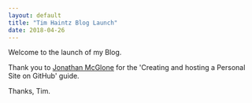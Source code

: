 ```yaml
---
layout: default
title: "Tim Haintz Blog Launch"
date: 2018-04-26
---
```


Welcome to the launch of my Blog.

Thank you to [Jonathan McGlone](http://jmcglone.com/guides/github-pages/) for the 'Creating and hosting a Personal Site on GitHub' guide.

Thanks, Tim.
